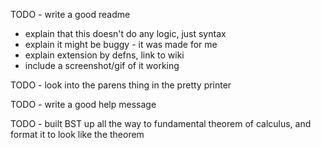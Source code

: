 TODO - write a good readme
  - explain that this doesn't do any logic, just syntax
  - explain it might be buggy - it was made for me
  - explain extension by defns, link to wiki
  - include a screenshot/gif of it working

TODO - look into the parens thing in the pretty printer

TODO - write a good help message

TODO - built BST up all the way to fundamental theorem of calculus, and format it to look like the theorem
